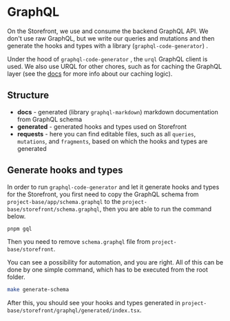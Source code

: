 # GraphQL

On the Storefront, we use and consume the backend GraphQL API. We don't use raw GraphQL, but we write our queries and mutations and then generate the hooks and types with a library (`graphql-code-generator`) .

Under the hood of `graphql-code-generator` , the `urql` GraphQL client is used. We also use URQL for other chores, such as for caching the GraphQL layer (see the [docs](./caching.md) for more info about our caching logic).

## Structure

-   **docs** - generated (library `graphql-markdown`) markdown documentation from GraphQL schema
-   **generated** - generated hooks and types used on Storefront
-   **requests** - here you can find editable files, such as all `queries`, `mutations`, and `fragments`, based on which the hooks and types are generated

## Generate hooks and types

In order to run `graphql-code-generator` and let it generate hooks and types for the Storefront, you first need to copy the GraphQL schema from `project-base/app/schema.graphql` to the `project-base/storefront/schema.graphql`, then you are able to run the command below.

```bash
pnpm gql
```

Then you need to remove `schema.graphql` file from `project-base/storefront`.

You can see a possibility for automation, and you are right. All of this can be done by one simple command, which has to be executed from the root folder.

```bash
make generate-schema
```

After this, you should see your hooks and types generated in `project-base/storefront/graphql/generated/index.tsx`.
